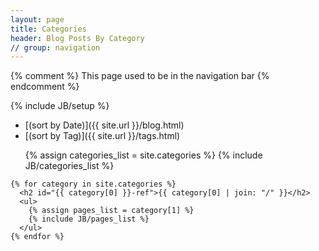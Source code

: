 ```yaml
---
layout: page
title: Categories
header: Blog Posts By Category
// group: navigation
---
```

{% comment %}
This page used to be in the navigation bar
{% endcomment %}

{% include JB/setup %}

- [(sort by Date)]({{ site.url }}/blog.html)
- [(sort by Tag)]({{ site.url }}/tags.html)

<html>
    <ul class="tag_box inline">
      {% assign categories_list = site.categories %}
      {% include JB/categories_list %}
    </ul>


    {% for category in site.categories %} 
      <h2 id="{{ category[0] }}-ref">{{ category[0] | join: "/" }}</h2>
      <ul>
        {% assign pages_list = category[1] %}  
        {% include JB/pages_list %}
      </ul>
    {% endfor %}
</html>
